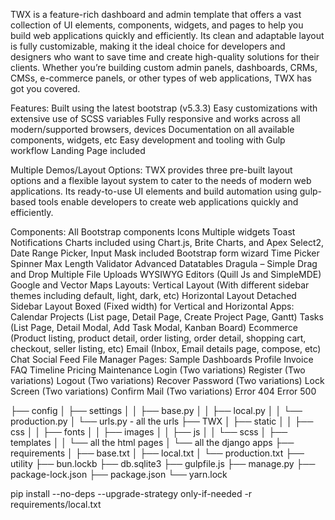 TWX is a feature-rich dashboard and admin template that offers a vast collection of UI elements, components, widgets, and pages to help you build web applications quickly and efficiently. Its clean and adaptable layout is fully customizable, making it the ideal choice for developers and designers who want to save time and create high-quality solutions for their clients. Whether you’re building custom admin panels, dashboards, CRMs, CMSs, e-commerce panels, or other types of web applications, TWX has got you covered.

Features:
Built using the latest bootstrap (v5.3.3)
Easy customizations with extensive use of SCSS variables
Fully responsive and works across all modern/supported browsers, devices
Documentation on all available components, widgets, etc
Easy development and tooling with Gulp workflow
Landing Page included

Multiple Demos/Layout Options:
TWX provides three pre-built layout options and a flexible layout system to cater to the needs of modern web applications. Its ready-to-use UI elements and build automation using gulp-based tools enable developers to create web applications quickly and efficiently.

Components:
All Bootstrap components
Icons
Multiple widgets
Toast Notifications
Charts included using Chart.js, Brite Charts, and Apex
Select2, Date Range Picker, Input Mask included
Bootstrap form wizard
Time Picker
Spinner
Max Length Validator
Advanced Datatables
Dragula – Simple Drag and Drop
Multiple File Uploads
WYSIWYG Editors (Quill Js and SimpleMDE)
Google and Vector Maps
Layouts:
Vertical Layout (With different sidebar themes including default, light, dark, etc)
Horizontal Layout
Detached Sidebar Layout
Boxed (Fixed width) for Vertical and Horizontal
Apps:
Calendar
Projects (List page, Detail Page, Create Project Page, Gantt)
Tasks (List Page, Detail Modal, Add Task Modal, Kanban Board)
Ecommerce (Product listing, product detail, order listing, order detail, shopping cart, checkout, seller listing, etc)
Email (Inbox, Email details page, compose, etc)
Chat
Social Feed
File Manager
Pages:
Sample Dashboards
Profile
Invoice
FAQ
Timeline
Pricing
Maintenance
Login (Two variations)
Register (Two variations)
Logout (Two variations)
Recover Password (Two variations)
Lock Screen (Two variations)
Confirm Mail (Two variations)
Error 404
Error 500

├── config
│   ├── settings
│   │    ├── base.py
│   │    ├── local.py
│   │    └── production.py
│   └── urls.py - all the urls
├── TWX
│   ├── static
│   │   ├── css
│   │   ├── fonts
│   │   ├── images
│   │   ├── js
│   │   └── scss
│   ├── templates
│   │   └── all the html pages
│   └── all the django apps
├── requirements
│   ├── base.txt
│   ├── local.txt
│   └── production.txt
├── utility
├── bun.lockb
├── db.sqlite3
├── gulpfile.js
├── manage.py
├── package-lock.json
├── package.json
└── yarn.lock


pip install --no-deps --upgrade-strategy only-if-needed -r requirements/local.txt


